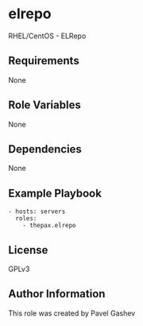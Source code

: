 # elrepo

RHEL/CentOS - ELRepo

## Requirements

None

## Role Variables

None

## Dependencies

None

## Example Playbook

    - hosts: servers
      roles:
        - thepax.elrepo

## License

GPLv3

## Author Information

This role was created by Pavel Gashev
